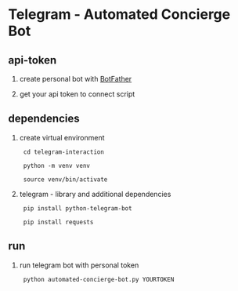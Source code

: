 
<h1>Telegram - Automated Concierge Bot</h1>

<h2> api-token</h2>

 1) create personal bot with <a href="https://t.me/botfather">BotFather</a>

 2) get your api token to connect script 

<h2> dependencies </h2>

 1) create virtual environment

         cd telegram-interaction

         python -m venv venv

         source venv/bin/activate

 2) telegram - library and additional dependencies

         pip install python-telegram-bot

         pip install requests

<h2> run </h2>

 1) run telegram bot with personal token

         python automated-concierge-bot.py YOURTOKEN
